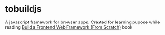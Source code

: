 # tobuildjs
A javascript framework for browser apps. Created for learning pupose while reading [Build a Frontend Web Framework (From Scratch)](https://www.manning.com/books/build-a-frontend-web-framework-from-scratch) book
